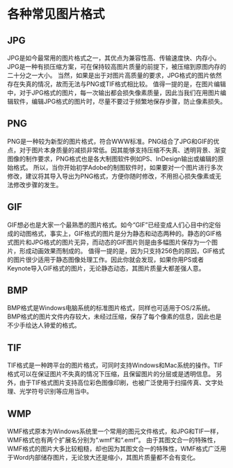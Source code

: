 # 各种常见图片格式
## JPG
JPG是如今最常用的图片格式之一，其优点为兼容性高、传输速度快、内存小。JPG是一种有损压缩方案，可在保持较高图片质量的前提下，被压缩到原图内存的二十分之一大小。
当然，如果是出于对图片高质量的要求，JPG格式的图片依然存在失真的情况，故而无法与PNG或TIF格式相比较。
值得一提的是，在图片编辑中，对于JPG格式的图片，每一次输出都会损失像素质量，因此当我们在用图片编辑软件，编辑JPG格式的图片时，尽量不要过于频繁地保存步骤，防止像素损失。

## PNG
PNG是一种较为新型的图片格式，符合WWW标准。PNG结合了JPG和GIF的优点，对于图片本身质量的减损非常低。因其能够支持压缩不失真、透明背景、渐变图像的制作要求，PNG格式也是各大制图软件例如PS、InDesign输出或编辑的原始格式。
所以，当你开始初学Adobe的制图软件时，如果要对一个图片进行多次修改，建议将其导入导出为PNG格式，方便你随时修改，不用担心损失像素或无法修改步骤的发生。

## GIF
GIF想必也是大家一个最熟悉的图片格式。如今“GIF”已经变成人们心目中约定俗成的动图格式，事实上，GIF格式的图片是分为静态和动态两种的。静态的GIF格式图片和JPG格式的图片无异，而动态的GIF图片则是由多幅图片保存为一个图片，形成动画效果而制成的。
值得一提的是，因为只支持256色的原因，GIF格式的图片很少适用于静态图像处理工作。因此你就会发现，如果你用PS或者Keynote导入GIF格式的图片，无论静态动态，其图片质量大都差强人意。

## BMP
BMP格式是Windows电脑系统的标准图片格式，同样也可适用于OS/2系统。BMP格式的图片文件内存较大，未经过压缩，保存了每个像素的信息，因此也是不少手绘达人钟爱的格式。

## TIF
TIF格式是一种跨平台的图片格式，可同时支持Windows和Mac系统的操作。TIF格式可以在保证图片不失真的情况下压缩，且保留图片的分层或是透明信息。
另外，由于TIF格式图片支持高位彩色图像印刷，也被广泛使用于扫描传真、文字处理、光学符号识别等应用当中。

## WMP
WMF格式原本为Windows系统里一个常用的图元文件格式，和JPG和TIF一样，WMF格式也有两个扩展名分别为“.wmf”和“.emf”。
由于其图文合一的特殊性，WMF格式的图片大多比较粗糙，却也因为其图文合一的特殊性，WMF格式广泛用于Word内部储存图片，无论放大还是缩小，其图片质量都不会有变化。